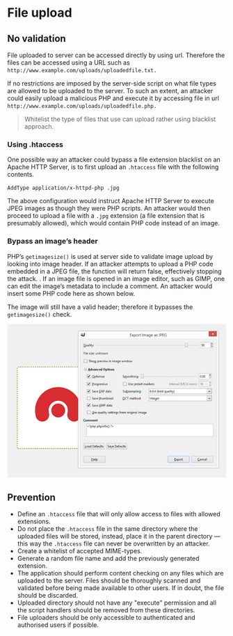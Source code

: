# File upload

## No validation

File uploaded to server can be accessed directly by using url. Therefore the files can be accessed using a URL such as `http://www.example.com/uploads/uploadedfile.txt.`

If no restrictions are imposed by the server-side script on what file types are allowed to be uploaded to the server. To such an extent, an attacker could easily upload a malicious PHP and execute it by accessing file in url `http://www.example.com/uploads/uploadedfile.php.`

> Whitelist the type of files that use can upload rather using blacklist approach.

### Using .htaccess

One possible way an attacker could bypass a file extension blacklist on an Apache HTTP Server, is to first upload an `.htaccess` file with the following contents.

```info
AddType application/x-httpd-php .jpg
```

The above configuration would instruct Apache HTTP Server to execute JPEG images as though they were PHP scripts. An attacker would then proceed to upload a file with a `.jpg` extension (a file extension that is presumably allowed), which would contain PHP code instead of an image.

### Bypass an image’s header

PHP’s `getimagesize()` is used at server side to validate image upload by looking into image header. If an attacker attempts to upload a PHP code embedded in a JPEG file, the function will return false, effectively stopping the attack. . If an image file is opened in an image editor, such as GIMP, one can edit the image’s metadata to include a comment. An attacker would insert some PHP code here as shown below.

The image will still have a valid header; therefore it bypasses the `getimagesize()` check.

![GIMP](assets/image1-1.png)

## Prevention

- Define an `.htaccess` file that will only allow access to files with allowed extensions.
- Do not place the `.htaccess` file in the same directory where the uploaded files will be stored, instead, place it in the parent directory — this way the `.htaccess` file can never be overwritten by an attacker.
- Create a whitelist of accepted MIME-types.
- Generate a random file name and add the previously generated extension.
- The application should perform content checking on any files which are uploaded to the server. Files should be thoroughly scanned and validated before being made available to other users. If in doubt, the file should be discarded.
- Uploaded directory should not have any "execute" permission and all the script handlers should be removed from these directories.
- File uploaders should be only accessible to authenticated and authorised users if possible.

